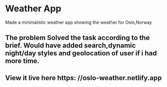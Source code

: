 # Weather App 
Made a minimalistic weather app showing the weather for Oslo,Norway 
## The problem Solved the task according to the brief. Would have added search,dynamic night/day styles and geolocation of user if i had more time. 
## View it live here https: //oslo-weather.netlify.app
